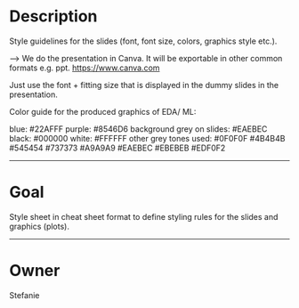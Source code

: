 # Description

Style guidelines for the slides (font, font size, colors,
graphics style etc.).

--> We do the presentation in Canva. It will be exportable in other common formats e.g. ppt. https://www.canva.com 

Just use the font + fitting size that is displayed in the dummy slides in the presentation. 

Color guide for the produced graphics of EDA/ ML: 

blue: #22AFFF 
purple: #8546D6
background grey on slides: #EAEBEC
black: #000000
white: #FFFFFF
other grey tones used: 
#0F0F0F
#4B4B4B
#545454
#737373
#A9A9A9
#EAEBEC
#EBEBEB
#EDF0F2


---

# Goal

Style sheet in cheat sheet format to define styling rules
for the slides and graphics (plots).

---

# Owner

Stefanie
